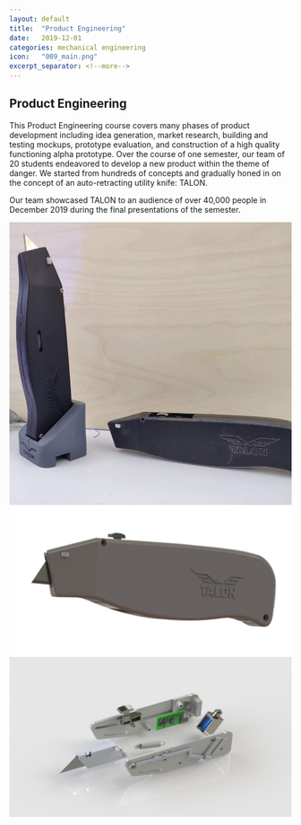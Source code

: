 ```yaml
---
layout: default
title:  "Product Engineering"
date:   2019-12-01
categories: mechanical engineering
icon:   "009_main.png"
excerpt_separator: <!--more-->
---
```


<!--more-->
<h2>Product Engineering</h2>

<p>This Product Engineering course covers many phases of product development including idea generation, market research, building and testing mockups, prototype evaluation, and construction of a high quality functioning alpha prototype. Over the course of one semester, our team of 20 students endeavored to develop a new product within the theme of danger. We started from hundreds of concepts and gradually honed in on the concept of an auto-retracting utility knife: TALON.</p>

<p>Our team showcased TALON to an audience of over 40,000 people in December 2019 during the final presentations of the semester.</p>

<div class="box alt">
<div class="row uniform">
<div class="4u"><span class="image fit"><img src="images/009/009_1.jpg" alt="" /></span></div>
<div class="4u"><span class="image fit"><img src="images/009/009_2.png" alt="" /></span></div>
<div class="4u$"><span class="image fit"><img src="images/009/009_3.jpg" alt="" /></span></div>
</div>
</div>